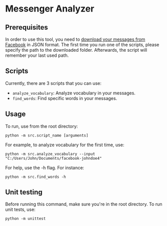 # Messenger Analyzer

## Prerequisites
In order to use this tool, you need to [download your messages from Facebook](https://www.zapptales.com/en/download-facebook-messenger-chat-history-how-to/#:~:text=Open%20your%20Facebook%20account%20and,information%E2%80%A6%E2%80%9C%20(4).&text=On%20this%20page%20you%20can,want%20to%20download%20from%20Facebook.) in JSON format. The first time you run one of the scripts, please specify the path to the downloaded folder. Afterwards, the script will remember your last used path.

## Scripts
Currently, there are 3 scripts that you can use:
- `analyze_vocabulary`: Analyze vocabulary in your messages.
- `find_words`: Find specific words in your messages.

## Usage

To run, use from the root directory:
```
python -m src.script_name [arguments]
```

For example, to analyze vocabulary for the first time, use:
```
python -m src.analyze_vocabulary --input "C:/Users/John/Documents/facebook-johndoe4"
```

For help, use the -h flag. For instance:
```
python -m src.find_words -h
```

## Unit testing
Before running this command, make sure you're in the root directory. To run unit tests, use:
```
python -m unittest
```